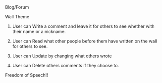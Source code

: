 Blog/Forum

Wall Theme

1. User can Write a comment and leave it for others to see
whether with their name or a nickname.

2. User can Read what other people before them have written
on the wall for others to see.

3. User can Update by changing what others wrote

4. User can Delete others comments if they choose to.

Freedom of Speech!!
